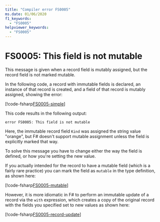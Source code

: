 ```yaml
---
title: "Compiler error FS0005"
ms.date: 01/06/2020
f1_keywords:
  - "FS0005"
helpviewer_keywords:
  - "FS0005"
---
```


# FS0005: This field is not mutable

This message is given when a record field is mutably assigned, but the record field is not marked mutable.

In the following code, a record with immutable fields is declared, an instance of that record is created, and a field of that record is mutably assigned, showing the error:

[!code-fsharp[FS0005-simple](~/samples/snippets/fsharp/compiler-messages/fs0005.fs#2-8)]

This code results in the following output:

```text
error FS0005: This field is not mutable
```

Here, the immutable record field `Kind` was assigned the string value "orange", but F# doesn't support mutable assignment unless the field is explicitly marked that way.

To solve this message you have to change either the way the field is defined, or how you're setting the new value.

If you actually intended for the record to have a mutable field (which is a fairly rare practice) you can mark the field as `mutable` in the type definition, as shown here:

[!code-fsharp[FS0005-mutable](~/samples/snippets/fsharp/compiler-messages/fs0005.fs#11-17)]

However, it is more idiomatic in F# to perform an immutable update of a record via the `with` expression, which creates a copy of the original record with the fields you specified set to new values as shown here:

[!code-fsharp[FS0005-record-update](~/samples/snippets/fsharp/compiler-messages/fs0005.fs#20-26)]
